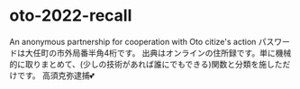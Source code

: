 # oto-2022-recall
An anonymous partnership for cooperation with Oto citize's action
パスワードは大任町の市外局番半角4桁です。
出典はオンラインの住所録です。単に機械的に取りまとめて、(少しの技術があれば誰にでもできる)関数と分類を施しただけです。
高須克弥逮捕💕
